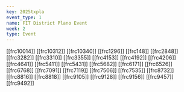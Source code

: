 ```yaml
---
key: 2025txpla
event_type: 1
name: FIT District Plano Event
week: 2
type: Event
---
```

[[frc10014]]
[[frc10312]]
[[frc10340]]
[[frc1296]]
[[frc148]]
[[frc2848]]
[[frc3282]]
[[frc3310]]
[[frc3355]]
[[frc4153]]
[[frc4192]]
[[frc4206]]
[[frc4641]]
[[frc5411]]
[[frc5431]]
[[frc5682]]
[[frc6171]]
[[frc6526]]
[[frc6768]]
[[frc7091]]
[[frc7119]]
[[frc7506]]
[[frc7535]]
[[frc8732]]
[[frc8816]]
[[frc8818]]
[[frc9105]]
[[frc9128]]
[[frc9156]]
[[frc9457]]
[[frc9492]]
